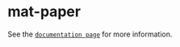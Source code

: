 # mat-paper

See the [`documentation page`](http://www.expandjs.com/elements/mat-paper) for more information.